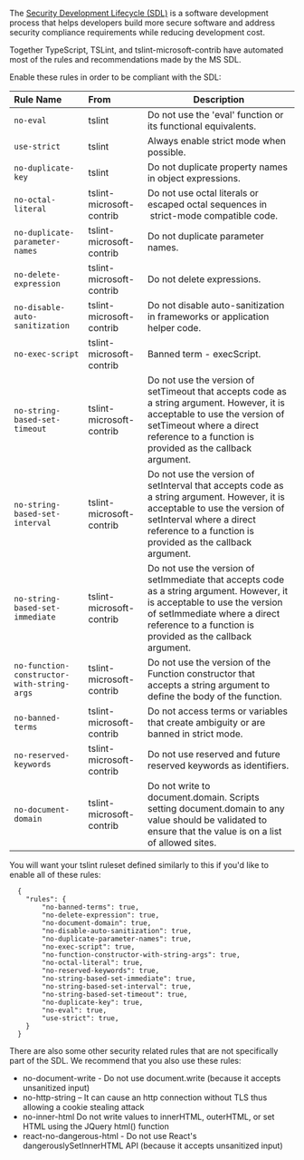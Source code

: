 The [Security Development Lifecycle (SDL)](https://www.microsoft.com/en-us/sdl/) is a software development process that helps developers build more secure software and address security compliance requirements while reducing development cost. 

Together TypeScript, TSLint, and tslint-microsoft-contrib have automated most of the rules and recommendations made by the MS SDL. 

Enable these rules in order to be compliant with the SDL: 

Rule Name              | From          | Description
:--------------------- | :------------ | -------------
`no-eval`                       | tslint        | Do not use the 'eval' function or its functional equivalents.
`use-strict`                    | tslint        | Always enable strict mode when possible.
`no-duplicate-key`              | tslint        | Do not duplicate property names in object expressions.
`no-octal-literal`              | tslint-microsoft-contrib | Do not use octal literals or escaped octal sequences in  strict-mode compatible code.        
`no-duplicate-parameter-names`  | tslint-microsoft-contrib | Do not duplicate parameter names.
`no-delete-expression`          | tslint-microsoft-contrib | Do not delete expressions.
`no-disable-auto-sanitization`  | tslint-microsoft-contrib | Do not disable auto-sanitization in frameworks or application helper code.
`no-exec-script`                | tslint-microsoft-contrib | Banned term - execScript.
`no-string-based-set-timeout`   | tslint-microsoft-contrib | Do not use the version of setTimeout that accepts code as a string argument. However, it is acceptable to use the version of setTimeout where a direct reference to a function is provided as the callback argument.
`no-string-based-set-interval`  | tslint-microsoft-contrib | Do not use the version of setInterval that accepts code as a string argument. However, it is acceptable to use the version of setInterval where a direct reference to a function is provided as the callback argument. 
`no-string-based-set-immediate` | tslint-microsoft-contrib | Do not use the version of setImmediate that accepts code as a string argument. However, it is acceptable to use the version of setImmediate where a direct reference to a function is provided as the callback argument.
`no-function-constructor-with-string-args` | tslint-microsoft-contrib | Do not use the version of the Function constructor that accepts a string argument to define the body of the function.
`no-banned-terms`               | tslint-microsoft-contrib | Do not access terms or variables that create ambiguity or are banned in strict mode.
`no-reserved-keywords`          | tslint-microsoft-contrib | Do not use reserved and future reserved keywords as identifiers.
`no-document-domain`            | tslint-microsoft-contrib | Do not write to document.domain. Scripts setting document.domain to any value should be validated to ensure that the value is on a list of allowed sites.

You will want your tslint ruleset defined similarly to this if you'd like to enable all of these rules: 

      {
        "rules": {
            "no-banned-terms": true,
            "no-delete-expression": true,
            "no-document-domain": true,
            "no-disable-auto-sanitization": true,
            "no-duplicate-parameter-names": true,
            "no-exec-script": true,
            "no-function-constructor-with-string-args": true,
            "no-octal-literal": true,
            "no-reserved-keywords": true,
            "no-string-based-set-immediate": true,
            "no-string-based-set-interval": true,
            "no-string-based-set-timeout": true,
            "no-duplicate-key": true,
            "no-eval": true,
            "use-strict": true,
        }
      }

There are also some other security related rules that are not specifically part of the SDL. We recommend that you also use these rules: 
* no-document-write - Do not use document.write (because it accepts unsanitized input)
* no-http-string – It can cause an http connection without TLS thus allowing a cookie stealing attack
* no-inner-html	Do not write values to innerHTML, outerHTML, or set HTML using the JQuery html() function
* react-no-dangerous-html - Do not use React's dangerouslySetInnerHTML API (because it accepts unsanitized input)
